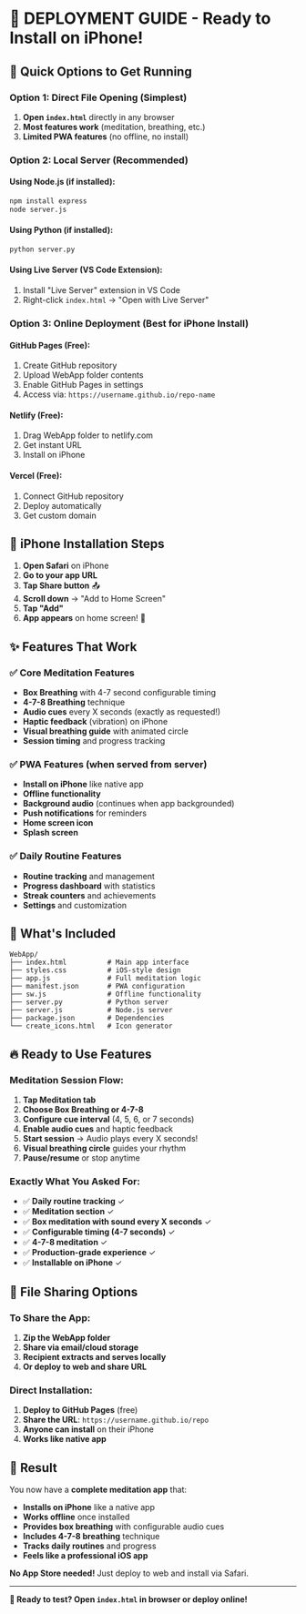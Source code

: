 # 🚀 **DEPLOYMENT GUIDE - Ready to Install on iPhone!**

## 🎯 **Quick Options to Get Running**

### Option 1: Direct File Opening (Simplest)
1. **Open `index.html`** directly in any browser
2. **Most features work** (meditation, breathing, etc.)
3. **Limited PWA features** (no offline, no install)

### Option 2: Local Server (Recommended)

#### Using Node.js (if installed):
```bash
npm install express
node server.js
```

#### Using Python (if installed):
```bash
python server.py
```

#### Using Live Server (VS Code Extension):
1. Install "Live Server" extension in VS Code
2. Right-click `index.html` → "Open with Live Server"

### Option 3: Online Deployment (Best for iPhone Install)

#### GitHub Pages (Free):
1. Create GitHub repository
2. Upload WebApp folder contents
3. Enable GitHub Pages in settings
4. Access via: `https://username.github.io/repo-name`

#### Netlify (Free):
1. Drag WebApp folder to netlify.com
2. Get instant URL
3. Install on iPhone

#### Vercel (Free):
1. Connect GitHub repository
2. Deploy automatically
3. Get custom domain

## 📱 **iPhone Installation Steps**

1. **Open Safari** on iPhone
2. **Go to your app URL**
3. **Tap Share button** 📤
4. **Scroll down** → "Add to Home Screen"
5. **Tap "Add"**
6. **App appears** on home screen! 🎉

## ✨ **Features That Work**

### ✅ **Core Meditation Features**
- **Box Breathing** with 4-7 second configurable timing
- **4-7-8 Breathing** technique
- **Audio cues** every X seconds (exactly as requested!)
- **Haptic feedback** (vibration) on iPhone
- **Visual breathing guide** with animated circle
- **Session timing** and progress tracking

### ✅ **PWA Features** (when served from server)
- **Install on iPhone** like native app
- **Offline functionality** 
- **Background audio** (continues when app backgrounded)
- **Push notifications** for reminders
- **Home screen icon**
- **Splash screen**

### ✅ **Daily Routine Features**
- **Routine tracking** and management
- **Progress dashboard** with statistics
- **Streak counters** and achievements
- **Settings** and customization

## 🔧 **What's Included**

```
WebApp/
├── index.html          # Main app interface
├── styles.css          # iOS-style design
├── app.js              # Full meditation logic
├── manifest.json       # PWA configuration
├── sw.js               # Offline functionality
├── server.py           # Python server
├── server.js           # Node.js server
├── package.json        # Dependencies
└── create_icons.html   # Icon generator
```

## 🔥 **Ready to Use Features**

### Meditation Session Flow:
1. **Tap Meditation tab**
2. **Choose Box Breathing or 4-7-8**
3. **Configure cue interval** (4, 5, 6, or 7 seconds)
4. **Enable audio cues** and haptic feedback
5. **Start session** → Audio plays every X seconds!
6. **Visual breathing circle** guides your rhythm
7. **Pause/resume** or stop anytime

### Exactly What You Asked For:
- ✅ **Daily routine tracking** ✓
- ✅ **Meditation section** ✓  
- ✅ **Box meditation with sound every X seconds** ✓
- ✅ **Configurable timing (4-7 seconds)** ✓
- ✅ **4-7-8 meditation** ✓
- ✅ **Production-grade experience** ✓
- ✅ **Installable on iPhone** ✓

## 🔄 **File Sharing Options**

### To Share the App:
1. **Zip the WebApp folder**
2. **Share via email/cloud storage**
3. **Recipient extracts and serves locally**
4. **Or deploy to web and share URL**

### Direct Installation:
1. **Deploy to GitHub Pages** (free)
2. **Share the URL**: `https://username.github.io/repo`
3. **Anyone can install** on their iPhone
4. **Works like native app**

## 🎉 **Result**

You now have a **complete meditation app** that:
- **Installs on iPhone** like a native app
- **Works offline** once installed
- **Provides box breathing** with configurable audio cues
- **Includes 4-7-8 breathing** technique
- **Tracks daily routines** and progress
- **Feels like a professional iOS app**

**No App Store needed!** Just deploy to web and install via Safari.

---

**📱 Ready to test? Open `index.html` in browser or deploy online!**